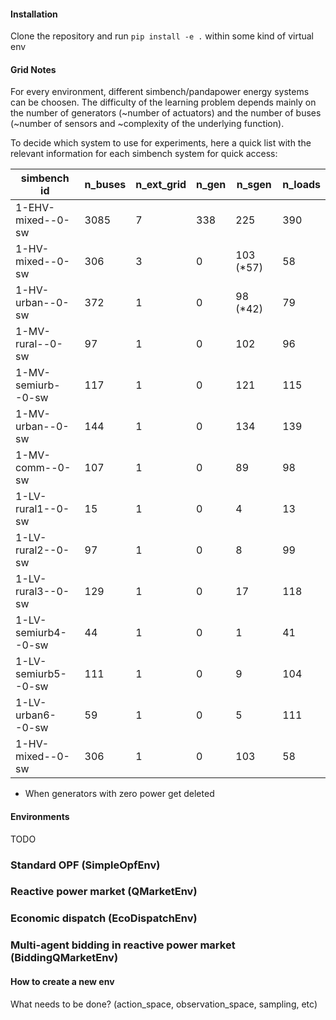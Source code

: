 #### Installation
Clone the repository and run `pip install -e .` within some kind of virtual env

#### Grid Notes
For every environment, different simbench/pandapower energy systems can be
choosen. The difficulty of the learning problem depends mainly on the number of
generators (~number of actuators) and the number of buses (~number of sensors
and ~complexity of the underlying function).

To decide which system to use for experiments, here a quick list with the
relevant information for each simbench system for quick access:

| simbench id       | n_buses   | n_ext_grid    | n_gen     | n_sgen    | n_loads   |
|---|---|---|---|---|---|
| 1-EHV-mixed--0-sw | 3085      | 7             | 338       | 225       | 390       |
| 1-HV-mixed--0-sw  | 306       | 3             | 0         | 103 (*57) | 58        |
| 1-HV-urban--0-sw  | 372       | 1             | 0         | 98 (*42)  | 79        |
| 1-MV-rural--0-sw  | 97        | 1             | 0         | 102       | 96        |
| 1-MV-semiurb--0-sw| 117       | 1             | 0         | 121       | 115       |
| 1-MV-urban--0-sw  | 144       | 1             | 0         | 134       | 139       |
| 1-MV-comm--0-sw   | 107       | 1             | 0         | 89        | 98        |
| 1-LV-rural1--0-sw | 15        | 1             | 0         | 4         | 13        |
| 1-LV-rural2--0-sw | 97        | 1             | 0         | 8         | 99        |
| 1-LV-rural3--0-sw | 129       | 1             | 0         | 17        | 118       |
| 1-LV-semiurb4--0-sw| 44       | 1             | 0         | 1         | 41        |
| 1-LV-semiurb5--0-sw | 111     | 1             | 0         | 9         | 104       |
| 1-LV-urban6--0-sw | 59        | 1             | 0         | 5         | 111       |
| 1-HV-mixed--0-sw  | 306       | 1             | 0         | 103       | 58        |
* When generators with zero power get deleted


#### Environments
TODO

### Standard OPF (SimpleOpfEnv)

### Reactive power market (QMarketEnv)

### Economic dispatch (EcoDispatchEnv)

### Multi-agent bidding in reactive power market (BiddingQMarketEnv)



#### How to create a new env
What needs to be done? (action_space, observation_space, sampling, etc)
